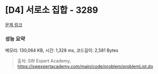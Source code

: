 # [D4] 서로소 집합 - 3289 

[문제 링크](https://swexpertacademy.com/main/code/problem/problemDetail.do?contestProbId=AWBJKA6qr2oDFAWr) 

### 성능 요약

메모리: 130,064 KB, 시간: 1,328 ms, 코드길이: 2,581 Bytes



> 출처: SW Expert Academy, https://swexpertacademy.com/main/code/problem/problemList.do